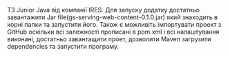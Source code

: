 ТЗ Junior Java від компанії IRES. 
Для запуску додатку достатньо завантажити Jar file(gs-serving-web-content-0.1.0.jar) який знаходить в корні папки та запустити його.
Також є можливіть імпортувати проект з GitHub оскільки всі залежності прописані в pom.xml і всі налаштування виконані, 
достатньо завантащити проет, дозволити Maven загрузити dependencies та запустити програму.
